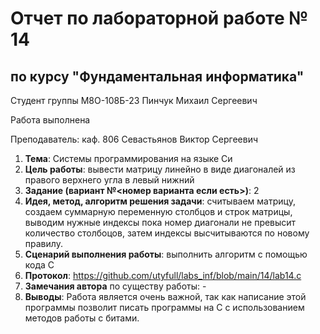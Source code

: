 # Отчет по лабораторной работе № 14
## по курсу "Фундаментальная информатика"

Студент группы М8О-108Б-23 Пинчук Михаил Сергеевич

Работа выполнена 

Преподаватель: каф. 806 Севастьянов Виктор Сергеевич

1. **Тема**: Системы программирования на языке Си
2. **Цель работы**: вывести матрицу линейно в виде диагоналей из правого верхнего угла в левый нижний
3. **Задание (вариант №<номер варианта если есть>)**: 2
4. **Идея, метод, алгоритм решения задачи**: считываем матрицу, создаем суммарную переменную столбцов и строк матрицы, выводим нужные индексы пока номер диагонали не превысит количество столбоцов, затем индексы высчитываются по новому правилу.
5. **Сценарий выполнения работы**: выполнить алгоритм с помощью кода С
6. **Протокол**: https://github.com/utyfull/labs_inf/blob/main/14/lab14.c
7. **Замечания автора** по существу работы: -
8. **Выводы**: Работа является очень важной, так как написание этой программы позволит писать программы на С с использованием методов работы с битами.